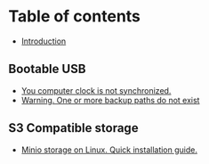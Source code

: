 # Table of contents

* [Introduction](README.md)

## Bootable USB

* [You computer clock is not synchronized.](bootable-usb/you-computer-clock-is-not-synchronized..md)
* [Warning. One or more backup paths do not exist](warning.-one-or-more-backup-paths-do-not-exist.md)

## S3 Compatible storage

* [Minio storage on Linux. Quick installation guide.](s3-compatible-storage/minio-storage.-quick-installation-guide..md)

